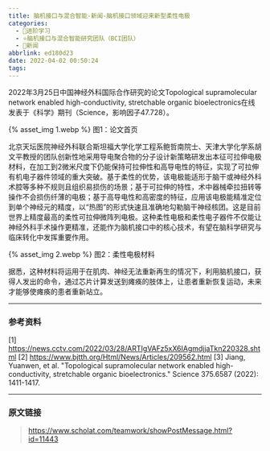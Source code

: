 ```yaml
---
title: 脑机接口与混合智能-新闻-脑机接口领域迎来新型柔性电极
categories:
  - 🌙进阶学习
  - ⭐脑机接口与混合智能研究团队（BCI团队）
  - 💫新闻
abbrlink: ed180d23
date: 2022-04-02 00:50:24
tags:
---
```


2022年3月25日中国神经外科国际合作研究的论文Topological supramolecular network enabled high-conductivity, stretchable organic bioelectronics在线发表于《科学》期刊（Science，影响因子47.728）。

{% asset_img 1.webp %}
图1：论文首页

<!--more-->

北京天坛医院神经外科联合斯坦福大学化学工程系鲍哲南院士、天津大学化学系胡文平教授的团队创新性地采用导电聚合物的分子设计新策略研发出本征可拉伸电极材料，在加工到2微米尺度下仍能保持可拉伸性和高导电性的特征，实现了可拉伸有机电子器件领域的重大突破。基于柔性的优势，该电极能适形于脑干或神经外科术腔等多种不规则且组织易损伤的场景；基于可拉伸的特性，术中器械牵拉扭转等操作不会损伤纤薄的电极；基于高导电性和高密度的特征，应用该电极能精准定位到单个神经元的精度，以“热图”的形式快速且准确地勾勒脑干神经核团。这是目前世界上精度最高的柔性可拉伸微阵列电极。这种柔性电极和柔性电子器件不仅能让神经外科手术操作更精准，还能作为脑机接口中的核心技术，有望在脑科学研究与临床转化中发挥重要作用。

{% asset_img 2.webp %}
图2：柔性电极材料

据悉，这种材料将运用于在肌肉、神经无法重新再生的情况下，利用脑机接口，获得人发出的命令，通过芯片计算发送到瘫痪的肢体上，让患者重新恢复运动，未来才能够使瘫痪的患者重新站立。

***

### 参考资料

[1] <https://news.cctv.com/2022/03/28/ARTIgVAFz5xX6IAgmdjjaTkn220328.shtml>
[2] <https://www.bjtth.org/Html/News/Articles/209562.html>
[3] Jiang, Yuanwen, et al. "Topological supramolecular network enabled high-conductivity, stretchable organic bioelectronics." Science 375.6587 (2022): 1411-1417.

***

### 原文链接

> <https://www.scholat.com/teamwork/showPostMessage.html?id=11443>
